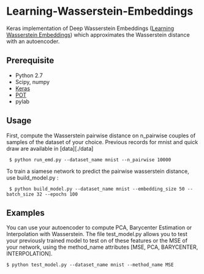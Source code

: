 # Learning-Wasserstein-Embeddings
Keras implementation of Deep Wasserstein Embeddings ([Learning Wasserstein Embeddings](https://arxiv.org/abs/1710.07457)) which approximates the Wasserstein distance with an autoencoder.

## Prerequisite
- Python 2.7 
- Scipy, numpy
- [Keras](https://keras.io/)
- [POT](http://pot.readthedocs.io/en/stable/)
- pylab

## Usage

First, compute the Wasserstein pairwise distance on n_pairwise couples of samples of the dataset of your choice. Previous records for mnist and quick draw are available in [data][./data]

	 $ python run_emd.py --dataset_name mnist --n_pairwise 10000

To train a siamese network to predict the pairwise wasserstein distance, use build_model.py : 

	 $ python build_model.py --dataset_name mnist --embedding_size 50 --batch_size 32 --epochs 100

## Examples
You can use your autoencoder to compute PCA, Barycenter Estimation or Interpolation with Wasserstein. The file test_model.py allows you to test your previously trained model to test on of these features or
the MSE of your network, using the method_name attributes [MSE, PCA, BARYCENTER, INTERPOLATION].

	$ python test_model.py --dataset_name mnist --method_name MSE



